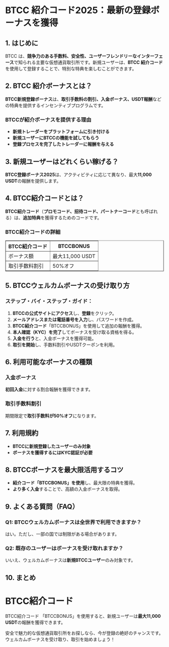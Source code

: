 <h1>BTCC 紹介コード2025：最新の登録ボーナスを獲得</h1>
<h2>1. はじめに</h2>
<p>BTCC は、<strong>競争力のある手数料、安全性、ユーザーフレンドリーなインターフェース</strong>で知られる主要な仮想通貨取引所です。新規ユーザーは、<strong>BTCC 紹介コード</strong>を使用して登録することで、特別な特典を楽しむことができます。</p>
<h2>2. BTCC 紹介ボーナスとは？</h2>
<p><strong>BTCC新規登録ボーナス</strong>は、<strong>取引手数料の割引、入金ボーナス、USDT報酬</strong>などの特典を提供するインセンティブプログラムです。</p>
<h3>BTCCが紹介ボーナスを提供する理由</h3>
<ul>
<li><strong>新規トレーダーをプラットフォームに引き付ける</strong></li>
<li><strong>新規ユーザーにBTCCの機能を試してもらう</strong></li>
<li><strong>登録プロセスを完了したトレーダーに報酬を与える</strong></li>
</ul>
<h2>3. 新規ユーザーはどれくらい稼げる？</h2>
<p><strong>BTCC登録ボーナス2025</strong>は、アクティビティに応じて異なり、最大<strong>11,000 USDT</strong>の報酬を提供します。</p>
<h2>4. BTCC紹介コードとは？</h2>
<p><strong>BTCC紹介コード</strong>（<strong>プロモコード、招待コード、パートナーコード</strong>とも呼ばれる）は、<strong>追加特典</strong>を獲得するためのコードです。</p>
<h3>BTCC紹介コードの詳細</h3>
<table border="1">
<tr>
<th>BTCC紹介コード</th>
<th>BTCCBONUS</th>
</tr>
<tr>
<td>ボーナス額</td>
<td>最大11,000 USDT</td>
</tr>
<tr>
<td>取引手数料割引</td>
<td>50%オフ</td>
</tr>
</table>
<h2>5. BTCCウェルカムボーナスの受け取り方</h2>
<h3>ステップ・バイ・ステップ・ガイド：</h3>
<ol>
<li><strong>BTCCの公式サイトにアクセス</strong>し、<strong>登録</strong>をクリック。</li>
<li><strong>メールアドレスまたは電話番号を入力</strong>し、パスワードを作成。</li>
<li><strong>BTCC紹介コード</strong>「BTCCBONUS」を使用して追加の報酬を獲得。</li>
<li><strong>本人確認（KYC）を完了</strong>してボーナスを受け取る資格を得る。</li>
<li><strong>入金を行う</strong>と、入金ボーナスを獲得可能。</li>
<li><strong>取引を開始</strong>し、手数料割引やUSDTクーポンを利用。</li>
</ol>
<h2>6. 利用可能なボーナスの種類</h2>
<h3>入金ボーナス</h3>
<p><strong>初回入金</strong>に対する割合報酬を獲得できます。</p>
<h3>取引手数料割引</h3>
<p>期間限定で<strong>取引手数料が50%オフ</strong>になります。</p>
<h2>7. 利用規約</h2>
<ul>
<li><strong>BTCCに新規登録したユーザーのみ対象</strong></li>
<li><strong>ボーナスを獲得するにはKYC認証が必要</strong></li>
</ul>
<h2>8. BTCCボーナスを最大限活用するコツ</h2>
<ul>
<li><strong>紹介コード「BTCCBONUS」を使用</strong>し、最大限の特典を獲得。</li>
<li><strong>より多く入金</strong>することで、高額の入金ボーナスを取得。</li>
</ul>
<h2>9. よくある質問（FAQ）</h2>
<h3>Q1: BTCCウェルカムボーナスは全世界で利用できますか？</h3>
<p>はい。ただし、一部の国では制限がある場合があります。</p>
<h3>Q2: 既存のユーザーはボーナスを受け取れますか？</h3>
<p>いいえ、ウェルカムボーナスは<strong>新規BTCCユーザー</strong>のみ対象です。</p>
<h2>10. まとめ</h2>
<h1>BTCC紹介コード</h1>
<p>BTCC紹介コード <span class="bonus-code">「BTCCBONUS」</span>を使用すると、新規ユーザーは<strong>最大11,000 USDT</strong>の報酬を獲得できます。</p>
<p>安全で魅力的な仮想通貨取引所をお探しなら、今が登録の絶好のチャンスです。ウェルカムボーナスを受け取り、取引を始めましょう！</p>
</div>
</body>
</html>
